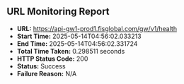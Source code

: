 ## URL Monitoring Report

- **URL:** https://api-gw1-prod1.fisglobal.com/gw/v1/health
- **Start Time:** 2025-05-14T04:56:02.033213
- **End Time:** 2025-05-14T04:56:02.331724
- **Total Time Taken:** 0.298511 seconds
- **HTTP Status Code:** 200
- **Status:** Success
- **Failure Reason:** N/A
